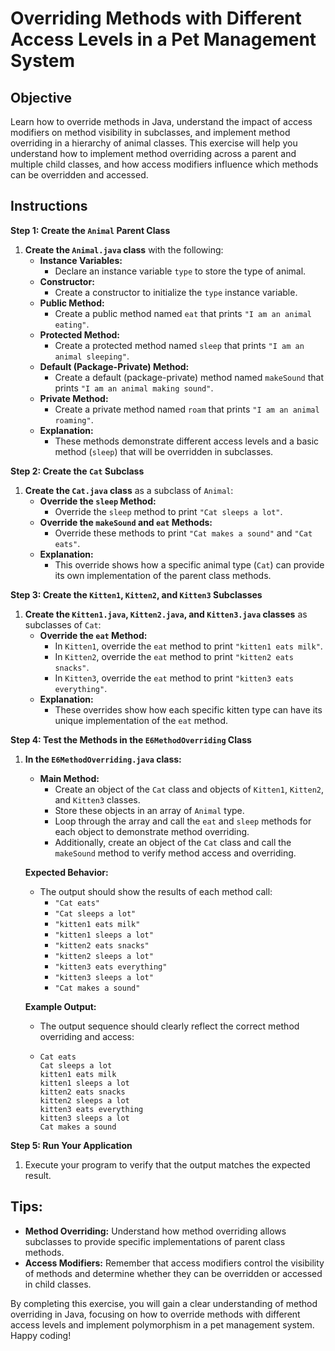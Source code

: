 #  Overriding Methods with Different Access Levels in a Pet Management System

## Objective
Learn how to override methods in Java, understand the impact of access modifiers on method visibility in subclasses, and implement method overriding in a hierarchy of animal classes. This exercise will help you understand how to implement method overriding across a parent and multiple child classes, and how access modifiers influence which methods can be overridden and accessed.

## Instructions

**Step 1: Create the `Animal` Parent Class**

1. **Create the `Animal.java` class** with the following:
    - **Instance Variables:**
        - Declare an instance variable `type` to store the type of animal.
    - **Constructor:**
        - Create a constructor to initialize the `type` instance variable.
    - **Public Method:**
        - Create a public method named `eat` that prints `"I am an animal eating"`.
    - **Protected Method:**
        - Create a protected method named `sleep` that prints `"I am an animal sleeping"`.
    - **Default (Package-Private) Method:**
        - Create a default (package-private) method named `makeSound` that prints `"I am an animal making sound"`.
    - **Private Method:**
        - Create a private method named `roam` that prints `"I am an animal roaming"`.
    - **Explanation:**
        - These methods demonstrate different access levels and a basic method (`sleep`) that will be overridden in subclasses.

**Step 2: Create the `Cat` Subclass**

1. **Create the `Cat.java` class** as a subclass of `Animal`:
    - **Override the `sleep` Method:**
        - Override the `sleep` method to print `"Cat sleeps a lot"`.
    - **Override the `makeSound` and `eat` Methods:**
        - Override these methods to print `"Cat makes a sound"` and `"Cat eats"`.
    - **Explanation:**
        - This override shows how a specific animal type (`Cat`) can provide its own implementation of the parent class methods.

**Step 3: Create the `Kitten1`, `Kitten2`, and `Kitten3` Subclasses**

1. **Create the `Kitten1.java`, `Kitten2.java`, and `Kitten3.java` classes** as subclasses of `Cat`:
    - **Override the `eat` Method:**
        - In `Kitten1`, override the `eat` method to print `"kitten1 eats milk"`.
        - In `Kitten2`, override the `eat` method to print `"kitten2 eats snacks"`.
        - In `Kitten3`, override the `eat` method to print `"kitten3 eats everything"`.
    - **Explanation:**
        - These overrides show how each specific kitten type can have its unique implementation of the `eat` method.

**Step 4: Test the Methods in the `E6MethodOverriding` Class**

1. **In the `E6MethodOverriding.java` class:**
    - **Main Method:**
        - Create an object of the `Cat` class and objects of `Kitten1`, `Kitten2`, and `Kitten3` classes.
        - Store these objects in an array of `Animal` type.
        - Loop through the array and call the `eat` and `sleep` methods for each object to demonstrate method overriding.
        - Additionally, create an object of the `Cat` class and call the `makeSound` method to verify method access and overriding.

   **Expected Behavior:**
    - The output should show the results of each method call:
        - `"Cat eats"`
        - `"Cat sleeps a lot"`
        - `"kitten1 eats milk"`
        - `"kitten1 sleeps a lot"`
        - `"kitten2 eats snacks"`
        - `"kitten2 sleeps a lot"`
        - `"kitten3 eats everything"`
        - `"kitten3 sleeps a lot"`
        - `"Cat makes a sound"`

   **Example Output:**
    - The output sequence should clearly reflect the correct method overriding and access:
    - ```
      Cat eats
      Cat sleeps a lot
      kitten1 eats milk
      kitten1 sleeps a lot
      kitten2 eats snacks
      kitten2 sleeps a lot
      kitten3 eats everything
      kitten3 sleeps a lot
      Cat makes a sound
      ```

**Step 5: Run Your Application**

1. Execute your program to verify that the output matches the expected result.

## Tips:

- **Method Overriding:** Understand how method overriding allows subclasses to provide specific implementations of parent class methods.
- **Access Modifiers:** Remember that access modifiers control the visibility of methods and determine whether they can be overridden or accessed in child classes.

By completing this exercise, you will gain a clear understanding of method overriding in Java, focusing on how to override methods with different access levels and implement polymorphism in a pet management system. Happy coding!

